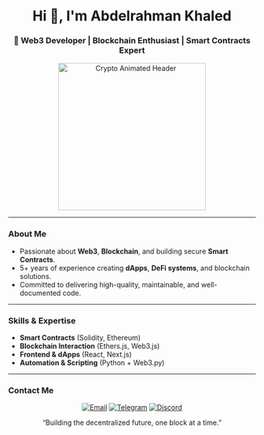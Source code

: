 <h1 align="center">Hi 👋, I'm Abdelrahman Khaled</h1>
<h3 align="center">🚀 Web3 Developer | Blockchain Enthusiast | Smart Contracts Expert</h3>

<p align="center">
  <img src="./assets/crypto-header.gif" width="300" alt="Crypto Animated Header"/>
</p>

---

###  About Me
- Passionate about **Web3**, **Blockchain**, and building secure **Smart Contracts**.
- 5+ years of experience creating **dApps**, **DeFi systems**, and blockchain solutions.
- Committed to delivering high-quality, maintainable, and well-documented code.

---

###  Skills & Expertise  
- **Smart Contracts** (Solidity, Ethereum)  
- **Blockchain Interaction** (Ethers.js, Web3.js)  
- **Frontend & dApps** (React, Next.js)  
- **Automation & Scripting** (Python + Web3.py)

---

###  Contact Me  
<p align="center">
  <a href="mailto:abdokok1011@gmail.com"><img src="https://img.shields.io/badge/Email-D14836?style=for-the-badge&logo=gmail&logoColor=white" alt="Email"/></a>
  <a href="https://t.me/Abdelrahman_Khaleddd"><img src="https://img.shields.io/badge/Telegram-2CA5E0?style=for-the-badge&logo=telegram&logoColor=white" alt="Telegram"/></a>
  <a href="https://discord.com/users/pimbo3462"><img src="https://img.shields.io/badge/Discord-7289DA?style=for-the-badge&logo=discord&logoColor=white" alt="Discord"/></a>
</p>

<p align="center">“Building the decentralized future, one block at a time.”</p>
